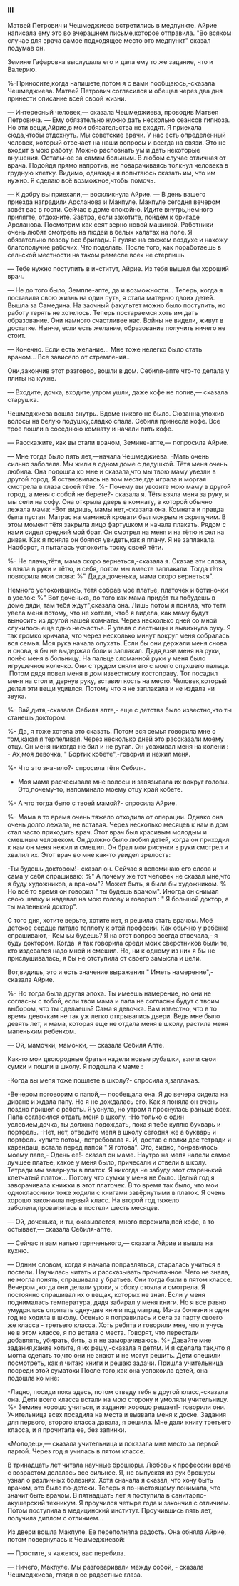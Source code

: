 ### III

Матвей Петрович и Чешмеджиева встретились в медпункте.
Айрие написала ему это во вчерашнем письме,которое отправила.
"Во всяком случае для врача самое подходящее место это медпункт" сказал подумав он.

Земине Гафаровна выслушала его и дала ему то же задание, что и Валерию.

%-Приносите,когда напишете,потом я с вами пообщаюсь,-сказала Чешмеджиева.
Матвей Петрович согласился и обещал через два дня принести описание всей своой жизни.

— Интересный человек,— сказала Чешмеджиева, проводив Матвея Петровича.
— Ему обязательно нужно дать несколько сеансов гипноза.
Но эти вещи,Айрие,в мои обязательства не входят.
Я приехала сюда,чтобы отдохнуть.
Мы советские врачи.
У нас есть определенный человек, который отвечает на наши вопросы и всегда на связи.
Это не входит в мою работу.
Можно распознать ум и дать некоторые внушения.
Остальное за самим больным.
В любом случае отличная от врача.
Подойдя прямо напротив, не поварачиваясь толкнул человека в грудную клетку.
Видимо, однажды я попытаюсь сказать им, что им нужно.
Я сделаю всё возможное,чтобы помочь.

— К добру вы приехали,— воскликнула Айрие.
— В день вашего приезда наградили Арсланова и Макпуле.
Макпуле сегодня вечером зовёт вас в гости.
Сейчас в доме спокойно.
Идите внутрь,немного прилягте, отдохните.
Завтра, если захотите, пойдём к бригаде Арсланова.
Посмотрим как сеят зерно новой машиной.
Работники очень любят смотреть на людей в белых халатах на поле.
Я обязательно позову все бригады.
Я гуляю на свежем воздухе и нахожу благополучие рабочих.
Что поделать.
После того, как поработаешь в сельской местности на таком ремесле всех не стерпишь.

— Тебе нужно поступить в институт, Айрие.
Из тебя вышел бы хороший врач.

— Не до того было, Земппе-апте, да и возможности...
Теперь, когда я поставила свою жизнь на один путь, я стала матерью двоих детей.
Вышла за Самедина.
На заочный факультет можно было поступить, но работу терять не хотелось.
Теперь постараемся хоть им дать образование.
Они намного счастливее нас.
Войны не видели, живут в достатке.
Нынче, если есть желание, образование получить ничего не стоит.

— Конечно.
Если есть желание...
Мне тоже нелегко было стать врачом...
Все зависело от стремления..

Они,закончив этот разговор, вошли в дом.
Себиля-апте что-то делала у плиты на кухне.

— Входите, дочка, входите,утром ушли, даже кофе не попив,— сказала старушка.

Чешмеджиева вошла внутрь.
Вдоме никого не было.
Сюзанна,уложив волосы на белую подушку,сладко спала.
Себиля принесла кофе.
Все трое пошли в соседнюю комнату и начали пить кофе.

— Расскажите, как вы стали врачом, Земине-апте,— попросила Айрие.

— Мне тогда было пять лет,—начала Чешмеджиева.
-Мать очень сильно заболела.
Мы жили в одном доме с дедушкой.
Тётя меня очень любила.
Она подошла ко мне и сказала,что мы твою маму увезли в другой город.
Я остановилась на том месте,где играла и моргая смотрела в глаза своей тёте.
%- Почему вы увозите мою маму в другой город, а меня с собой не берете?- сказала я.
Тётя взяла меня за руку, и мы сели на софу.
Она открыла дверь в комнату, в которой обычно лежала мама:
-Вот видишь, мамы нет,-сказала она.
Комната и правда была пустая.
Матрас на маминой кровати был мокрым и скрипучим.
В этом момент тётя закрыла лицо фартушком и начала плакать.
Рядом с нами сидел средний мой брат.
Он смотрел на меня и на тётю и сел на диван.
Как я поняла он боялся увидеть,как я плачу.
Я не заплакала.
Наоборот, я пыталась успокоить тоску своей тёти.

%- Не плачь,тётя, мама скоро вернеться,-сказала я.
Сказав эти слова, я взяла в руки и тётю, и себя, потом мы вместе заплакали.
Тогда тётя повторила мои слова:
%" Да,да,доченька, мама скоро вернеться".

Немного успокоившись, тётя собрав моё платье, платочек и ботиночки в узелок:
%" Вот доченька, до того как мама придёт ты побудешь в доме дяди, там тебя ждут",сказала она.
Лишь потом я поняла, что тетя увела меня потому, что не хотела, чтоб я видела, как маму будут выносить из другой нашей комнаты.
Через несколько дней со мной случилось еще одно несчастье.
Я упала с лестницы и вывихнула руку.
Я так громко кричала, что через несколько минут вокруг меня собралась вся семья.
Моя рука начала опухать.
Если бы они держали меня снова и снова, я бы не выдержал боли и заплакал.
Дядя,взяв меня на руки, понёс меня в больницу.
На пальце сломанной руки у меня было  игрушечное колечко.
Они с трудом сняли его с моего опухшего пальца.
 Потом дядя повел меня в дом известному костоправу.
Тот посадил меня на стол и, дернув руку, вставил кость на место.
Человек,который делал эти вещи удивлся.
Потому что я не заплакала и не издала ни звука.

%- Вай,дитя,-сказала Себиля апте,- еще с детства было известно,что ты станешь доктором.

%- Да, я тоже хотела это сказать.
Потом вся семья говорила мне о том,какая я терпеливая.
Через несколько дней это рассказали моему отцу.
Он меня никогда не бил и не ругал.
Он усаживал меня на колени :  - Ах,моя девочка, " Бортик кобете",-говорил и нежил меня.

%- Что это значило?- спросила тётя Себиля.

- Моя мама расчесывала мне волосы и завязывала их вокруг головы.
Это,почему-то, напоминало моему отцу край кобете.

%- А что тогда было с твоей мамой?- спросила Айрие.

%- Мама в то время очень тяжело отходила от операции.
Однако она очень долго лежала, не вставая.
Через несколько месяцев к нам в дом стал часто приходить врач.
Этот врач был красивым молодым и смешным человеком.
Он,должно было любил детей, когда он приходил к нам он меня нежил и смешил.
Он брал мои рисунки в руки смотрел и хвалил их.
Этот врач во мне как-то увидел зрелость:

-Ты будешь доктором!- сказал он.
Сейчас я вспоминаю его слова и сама у себя спрашиваю:
%" А почему же тот человек не сказал мне,что я буду художников, а врачом"?
Может быть, я была бы художником.
% Но всё то время он говорил " ты будешь врачом".
Иногда он снимал свою шапку и надевал на мою голову и говорил : " Я большой доктор, а ты маленький доктор".

С того дня, хотите верьте, хотите нет, я решила стать врачом.
Моё детское сердце питало теплоту к этой професии.
Как обычно у ребёнка спрашивают,- Кем ьы будешь?
Я на этот вопрос всегда отвечала,- я буду доктором.
Когда  я так говорила среди моих сверстников были те, кто издевался надо мной и смешил.
Но, ни к одному из них я бы не прислушивалась, я бы не отступила от своего замысла и цели.

Вот,видишь, это и есть значение выражения " Иметь намерение",-сказала Айрие.

%- Но тогда была другая эпоха.
Ты имеешь намерение, но они не согласны с тобой, если твои мама и папа не согласны будут с твоим выбором, что ты сделаешь?
Сама я девочка.
Вам известно, что в то время девочкам не так уж легко открывались двери.
Ведь мне было девять лет, и мама, которая еще не отдала меня в школу, растила меня маленьким ребенком.

— Ой, мамочки, мамочки, — сказала Себиля Апте.

Как-то мои двоюродные братья надели новые рубашки, взяли свои сумки и пошли в школу.
Я подошла к маме :

-Когда вы мепя тоже пошлете в школу?- спросила я,заплакав. 

-Вечером поговорим с папой,— пообещала она.
Я до вечера сидела на диване и ждала папу.
Но я не дождалась его.
Как я поняла он очень поздно пришел с работы.
Я уснула, но утром я проснулась раньше всех.
Папа согласился отдать меня в школу.
-Но только с один условием,дочка, ты должна подождать, пока я тебе куплю букварь и портфель.
-Нет, нет, отведите мепя в школу сегодня же а букварь и портфель купите потом,-потребовала я.
И, достав с полки две тетради и карандаш, встала перед папой " Я готова".
Это, видно, понравилось моему папе,- Одень ее!- сказал он маме.
Наутро на мепя надели самое лучшее платье, какое у меня было, причесали и отвели в школу.
Тетради мы завернули в платок.
Я никогда не забуду этот старенький клетчатый платок...
Потому что сумки у меня не было.
Целый год я заворачивала книжки в этот платочек.
В то время так было, что мои одноклассники тоже ходили с книгами завёрнутыми в платок.
Я очень хорошо закончила первый класс.
На второй год тяжело заболела,провалялась в постели шесть месяцев.

— Ой, доченька, и ты, оказывается, много пережила,пей кофе, а то остывает,— сказала Себиля-апте.

— Сейчас я вам налью горяченького,— сказала Айрие и вышла на кухню.

— Одним словом, когда я начала поправляться, старалась учиться в постели.
Научилась читать и рассказывать прочитанное.
Чего не знала, не могла понять, спрашивала у братьев.
Они тогда были в пятом классе.
Вечером ,когда они делали уроки, я сбоку стояла и смотрела.
Я постоянно спрашивал их о вещах, которых не знал.
Если у меня поднималась температура, дядя забирал у меня книги.
Но я все равно умудрялась спрятать одну-две книги под матрац.
Из-за болезни я один год не ходила в школу.
Осенью я поправилась и села за парту своего же класса - третьего класса.
Хоть ребята и говорили мне, что я учусь не в этом классе, я по встала с места.
Говорят, что перестали добавлять, убирать, бить, а я не заморачиваюсь.
%- Давайте мне задания,какие хотите, я их решу,-сказала я детям.
И я сделала так,что я могла сделать то,что они не знают и не могут решить.
Дети спешили посмотреть, как я читаю книги и решаю задачи.
Пришла учительница посреди этой суматохи
После того,как она успокоила детей, она подошла ко мне:

-Ладно, посиди пока здесь, потом отведу тебя в другой класс,-сказала она.
Дети всего класса встали на мою сторону и умоляли учительницу.
%- Земине хорошо учиться, и задания хорошо решает!- говорили они.
Учительница всех посадила на места и вызвала меня к доске.
Задания для первого, второго класса давала, я решила.
Мне дали книгу третьего класса, и я прочитала ее, без запинки.

«Молодец»,— сказала учительница и показала мне место за первой партой.
Через год я училась в пятом классе.

В тринадцать лет читала научные брошюры.
Любовь к профессии врача с возрастом делалась все сильнее.
Я, не выпуская из рук брошуры узнал о различных болезнях.
Хотя сначала я сказал, что хочу быть врачом, это было по-детски.
Теперь я по-настоящему понимала, что значит быть врачом.
В пятнадцать лет я поступила в санитарпо-акушерский техникум.
Я проучился четыре года и закончил с отличием.
Потом поступила в медицинский институт.
Проучившись пять лет, получила диплом с отличием...

Из двери вошла Макпуле.
Ее переполняла радость.
Она обняла Айрие, потом повернулась к Чешмеджиевой:

— Простите, я кажется, вас перебила.

— Ничего, Макпуле.
Мы разговаривали между собой, - сказала Чешмеджиева, глядя в ее радостные глаза.

